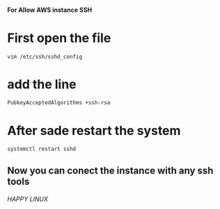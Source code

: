 #### For Allow AWS instance SSH

# First open the file
    vim /etc/ssh/sshd_config
# add the line
    PubkeyAcceptedAlgorithms +ssh-rsa
# After sade restart the system
    systemctl restart sshd

## Now you can conect the instance with any ssh tools

###### HAPPY LINUX